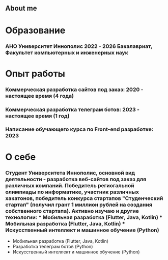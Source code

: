 ## About me
# Образование
### АНО Университет Иннополис 2022 - 2026 Бакалавриат, Факультет компьютерных и инженерных наук

# Опыт работы
### Коммерческая разработка сайтов под заказ: 2020 - настоящее время (4 года)
### Коммерческая разработка телеграм ботов: 2023 - настоящее время (1 год)
### Написание обучающего курса по Front-end разработке: 2023

# О себе
### Студент Университета Иннополис, основной вид деятельности - разработка веб-сайтов под заказ для различных компаний. Победитель региогальной олимпиады по информатике, участник различных хакатонов, победитель конкурса стартапов "Студенческий стартап" (получил грант 1 миллион рублей на создания собственного стартапа). Активно изучаю и другие технологии: * Мобильная разработка (Flutter, Java, Kotlin) * Мобильная разработка (Flutter, Java, Kotlin) * Искусственный интеллект и машинное обучение (Python)
* Мобильная разработка (Flutter, Java, Kotlin)
* Разработка телеграм ботов (Python)
* Искусственный интеллект и машинное обучение (Python)

